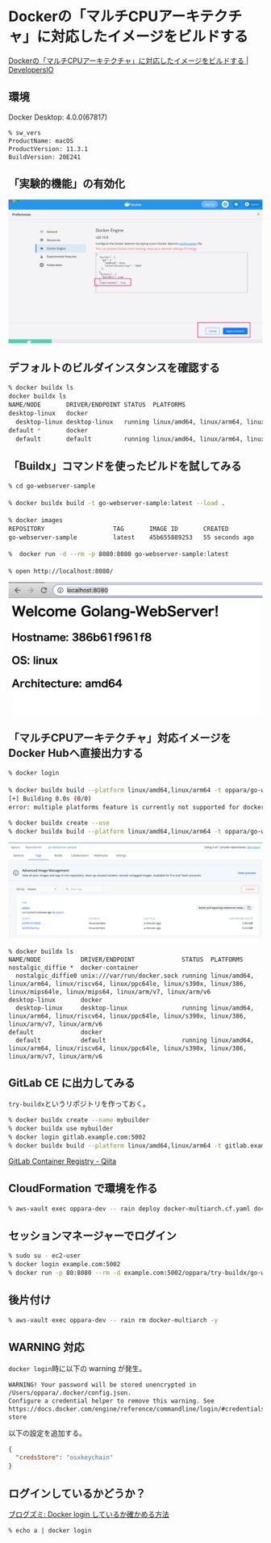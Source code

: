 # Dockerの「マルチCPUアーキテクチャ」に対応したイメージをビルドする

[Dockerの「マルチCPUアーキテクチャ」に対応したイメージをビルドする | DevelopersIO](https://dev.classmethod.jp/articles/docker-multi-architecture-image-build/)

## 環境

Docker Desktop: 4.0.0(67817)

```
% sw_vers
ProductName: macOS
ProductVersion: 11.3.1
BuildVersion: 20E241
```

## 「実験的機能」の有効化

![](./assets/docker_pref.png)


## デフォルトのビルダインスタンスを確認する

```sh
% docker buildx ls
docker buildx ls
NAME/NODE       DRIVER/ENDPOINT STATUS  PLATFORMS
desktop-linux   docker
  desktop-linux desktop-linux   running linux/amd64, linux/arm64, linux/riscv64, linux/ppc64le, linux/s390x, linux/386, linux/arm/v7, linux/arm/v6
default *       docker
  default       default         running linux/amd64, linux/arm64, linux/riscv64, linux/ppc64le, linux/s390x, linux/386, linux/arm/v7, linux/arm/v6
```


## 「Buildx」コマンドを使ったビルドを試してみる

```sh
% cd go-webserver-sample

% docker buildx build -t go-webserver-sample:latest --load .

% docker images
REPOSITORY                   TAG       IMAGE ID       CREATED          SIZE
go-webserver-sample          latest    45b655889253   55 seconds ago   11.7MB

%  docker run -d --rm -p 8080:8080 go-webserver-sample:latest

% open http://localhost:8080/
```
![](./assets/localhost.png)

## 「マルチCPUアーキテクチャ」対応イメージをDocker Hubへ直接出力する

```sh
% docker login

% docker buildx build --platform linux/amd64,linux/arm64 -t oppara/go-webserver-sample:latest --push .
[+] Building 0.0s (0/0)
error: multiple platforms feature is currently not supported for docker driver. Please switch to a different driver (eg. "docker buildx create --use")
```

```sh
% docker buildx create --use
% docker buildx build --platform linux/amd64,linux/arm64 -t oppara/go-webserver-sample:latest --push .
```

![](./assets/docker_hub.png)

```
% docker buildx ls
NAME/NODE           DRIVER/ENDPOINT             STATUS  PLATFORMS
nostalgic_diffie *  docker-container  
  nostalgic_diffie0 unix:///var/run/docker.sock running linux/amd64, linux/arm64, linux/riscv64, linux/ppc64le, linux/s390x, linux/386, linux/mips64le, linux/mips64, linux/arm/v7, linux/arm/v6
desktop-linux       docker  
  desktop-linux     desktop-linux               running linux/amd64, linux/arm64, linux/riscv64, linux/ppc64le, linux/s390x, linux/386, linux/arm/v7, linux/arm/v6
default             docker  
  default           default                     running linux/amd64, linux/arm64, linux/riscv64, linux/ppc64le, linux/s390x, linux/386, linux/arm/v7, linux/arm/v6
```

## GitLab CE に出力してみる

`try-buildx`というリポジトリを作っておく。

```sh
% docker buildx create --name mybuilder
% docker buildx use mybuilder
% docker login gitlab.example.com:5002
% docker buildx build --platform linux/amd64,linux/arm64 -t gitlab.example.com:5002/oppara/try-buildx/go-webserver-sample --push .
```

[GitLab Container Registry - Qiita](https://qiita.com/masakura/items/802f4b8ce322d2543c80)


## CloudFormation で環境を作る

```sh
% aws-vault exec oppara-dev -- rain deploy docker-multiarch.cf.yaml docker-multiarch -y
```

## セッションマネージャーでログイン

```sh
% sudo su - ec2-user
% docker login example.com:5002
% docker run -p 80:8080 --rm -d example.com:5002/oppara/try-buildx/go-webserver-sample
```


## 後片付け

```sh
% aws-vault exec oppara-dev -- rain rm docker-multiarch -y
```


## WARNING 対応

`docker login`時に以下の warning が発生。

```
WARNING! Your password will be stored unencrypted in /Users/oppara/.docker/config.json.
Configure a credential helper to remove this warning. See
https://docs.docker.com/engine/reference/commandline/login/#credentials-store
```

以下の設定を追加する。

```json:$HOME/.docker/config.json
{
  "credsStore": "osxkeychain"
}
```

## ログインしているかどうか？

[ブログズミ: Docker login しているか確かめる方法](https://srz-zumix.blogspot.com/2020/11/docker-login.html)

```
% echo a | docker login
```
